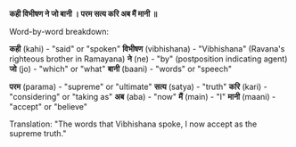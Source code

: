 **कही विभीषण ने जो बानी । परम सत्य करि अब मैं मानी ॥**

Word-by-word breakdown:

**कही** (kahi) - "said" or "spoken"
**विभीषण** (vibhishana) - "Vibhishana" (Ravana's righteous brother in Ramayana)
**ने** (ne) - "by" (postposition indicating agent)
**जो** (jo) - "which" or "what"
**बानी** (baani) - "words" or "speech"

**परम** (parama) - "supreme" or "ultimate"
**सत्य** (satya) - "truth"
**करि** (kari) - "considering" or "taking as"
**अब** (aba) - "now"
**मैं** (main) - "I"
**मानी** (maani) - "accept" or "believe"

Translation: "The words that Vibhishana spoke, I now accept as the supreme truth."